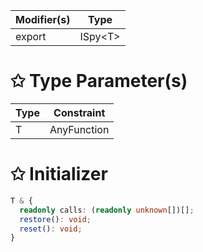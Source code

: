 | Modifier(s)                            | Type                     |
|----------------------------------------|--------------------------|
| export | ISpy&lt;T&gt; |

# &#10025; Type Parameter(s)

| Type | Constraint  |
| ---- | ----------- |
| T    | AnyFunction |

# &#10025; Initializer

```ts
T & {
  readonly calls: (readonly unknown[])[];
  restore(): void;
  reset(): void;
}
```